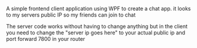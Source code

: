 A simple frontend client application using WPF to create a chat app. it looks to my servers public IP so my friends can join to chat

The server code works without having to change anything but in the client you need to change the "server ip goes here" to your actual public ip and port forward 7800 in your router
